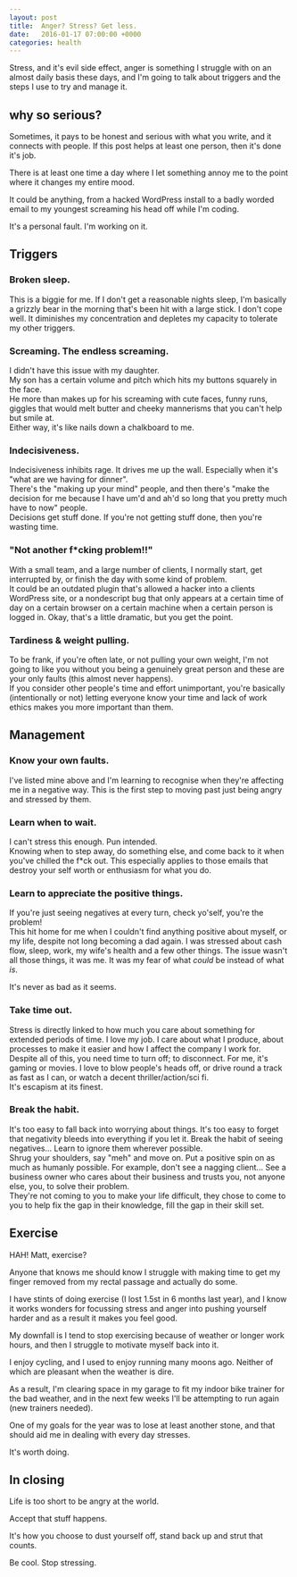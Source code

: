 ```yaml
---
layout: post
title:  Anger? Stress? Get less.
date:   2016-01-17 07:00:00 +0000
categories: health
---
```


Stress, and it's evil side effect, anger is something I struggle with on an almost daily basis these days, and I'm going to talk about triggers and the steps I use to try and manage it.

## why so serious?

Sometimes, it pays to be honest and serious with what you write, and it connects with people. If this post helps at least one person, then it's done it's job.

There is at least one time a day where I let something annoy me to the point where it changes my entire mood.

It could be anything, from a hacked WordPress install to a badly worded email to my youngest screaming his head off while I'm coding.

It's a personal fault. I'm working on it.

## Triggers

### Broken sleep.  
This is a biggie for me. If I don't get a reasonable nights sleep, I'm basically a grizzly bear in the morning that's been hit with a large stick. I don't cope well.
It diminishes my concentration and depletes my capacity to tolerate my other triggers.

### Screaming. The endless screaming.  
I didn't have this issue with my daughter.  
My son has a certain volume and pitch which hits my buttons squarely in the face.  
He more than makes up for his screaming with cute faces, funny runs, giggles that would melt butter and cheeky mannerisms that you can't help but smile at.  
Either way, it's like nails down a chalkboard to me.

### Indecisiveness.  
Indecisiveness inhibits rage. It drives me up the wall.  Especially when it's "what are we having for dinner".  
There's the "making up your mind" people, and then there's "make the decision for me because I have um'd and ah'd so long that you pretty much have to now" people.  
Decisions get stuff done. If you're not getting stuff done, then you're wasting time.

### "Not another f*cking problem!!"  
With a small team, and a large number of clients, I normally start, get interrupted by, or finish the day with some kind of problem.  
It could be an outdated plugin that's allowed a hacker into a clients WordPress site, or a nondescript bug that only appears at a certain time of day on a certain browser on a certain machine when a certain person is logged in. Okay, that's a little dramatic, but you get the point.

### Tardiness & weight pulling.  
To be frank, if you're often late, or not pulling your own weight, I'm not going to like you without you being a genuinely great person and these are your only faults (this almost never happens).  
If you consider other people's time and effort unimportant, you're basically (intentionally or not) letting everyone know your time and lack of work ethics makes you more important than them.

## Management

### Know your own faults.  
I've listed mine above and I'm learning to recognise when they're affecting me in a negative way. This is the first step to moving past just being angry and stressed by them.

### Learn when to wait.  
I can't stress this enough. Pun intended.  
Knowing when to step away, do something else, and come back to it when you've chilled the f*ck out. This especially applies to those emails that destroy your self worth or enthusiasm for what you do.

### Learn to appreciate the positive things.  
If you're just seeing negatives at every turn, check yo'self, you're the problem!  
This hit home for me when I couldn't find anything positive about myself, or my life, despite not long becoming a dad again.
I was stressed about cash flow, sleep, work, my wife's health and a few other things. The issue wasn't all those things, it was me. It was my fear of what _could_ be instead of what _is_.

It's never as bad as it seems.

### Take time out.  
Stress is directly linked to how much you care about something for extended periods of time. I love my job. I care about what I produce, about processes to make it easier and how I affect the company I work for.   
Despite all of this, you need time to turn off; to disconnect.
For me, it's gaming or movies. I love to blow people's heads off, or drive round a track as fast as I can, or watch a decent thriller/action/sci fi.  
It's escapism at its finest.

### Break the habit.  
It's too easy to fall back into worrying about things. It's too easy to forget that negativity bleeds into everything if you let it. Break the habit of seeing negatives... Learn to ignore them wherever possible.  
Shrug your shoulders, say "meh" and move on.
Put a positive spin on as much as humanly possible.
For example, don't see a nagging client... See a business owner who cares about their business and trusts you, not anyone else, you, to solve their problem.  
They're not coming to you to make your life difficult, they chose to come to you to help fix the gap in their knowledge, fill the gap in their skill set.

## Exercise

HAH! Matt, exercise?

Anyone that knows me should know I struggle with making time to get my finger removed from my rectal passage and actually do some.

I have stints of doing exercise (I lost 1.5st in 6 months last year), and I know it works wonders for focussing stress and anger into pushing yourself harder and as a result it makes you feel good.

My downfall is I tend to stop exercising because of weather or longer work hours, and then I struggle to motivate myself back into it.

I enjoy cycling, and I used to enjoy running many moons ago. Neither of which are pleasant when the weather is dire.

As a result, I'm clearing space in my garage to fit my indoor bike trainer for the bad weather, and in the next few weeks I'll be attempting to run again (new trainers needed).

One of my goals for the year was to lose at least another stone, and that should aid me in dealing with every day stresses.

It's worth doing.

## In closing

Life is too short to be angry at the world.

Accept that stuff happens.

It's how you choose to dust yourself off, stand back up and strut that counts.

Be cool. Stop stressing.
